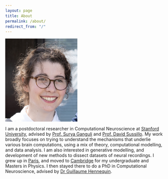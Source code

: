 ```yaml
---
layout: page
title: About
permalink: /about/
redirect_from: "/"
---
```


<img align="center" src="assets/marine_pic.jpg" width="230">



I am a postdoctoral researcher in Computational Neuroscience at [Stanford University](https://www.stanford.edu), advised by [Prof. Surya Ganguli](https://ganguli-gang.stanford.edu/surya.html) and [Prof. David Sussillo](https://scholar.google.com/citations?user=ebBgMSkAAAAJ&hl=fr). My work broadly focuses on trying to understand the mechanisms that underlie various brain computations, using a mix of theory, computational modelling, and data analysis. I am also interested in generative modelling, and development of new methods to dissect datasets of neural recordings.
I grew up in [Paris](https://fr.wikipedia.org/wiki/Paris), and moved to [Cambridge](https://en.wikipedia.org/wiki/Cambridge) for my undergraduate and Masters in Physics. I then stayed there to do a PhD in Computational Neuroscience, advised by [Dr Guillaume Hennequin](https://cbl.eng.cam.ac.uk/hennequin/). 
<!-- Outside of research I enjoy water sports, cooking, and discovering new places and foods with friends and family! -->
<!-- research fellow in Molecular Modelling and Probabilistic Machine Learning at the [University of Cambridge](https://www.cbl-cambridge.org/people/ja666). My interests span generative models applied to molecular modelling, probabilistic modelling, approximate inference and information theory. My PhD research focused on scalable probabilistic reasoning with neural network models. I graduated from the University of Zaragoza in 2018 with an honorary distinction ("premio extraordinario") in Telecommunications Engineering (EE/CS). I was awarded an MPhil in Machine Learning with distinction by the University of Cambridge in 2019. I also do freelance engineering consulting and am a co-founder of [arisetech.es](http://arisetech.es). Bellow are links to some of my recent work, where <sup>\*</sup> denotes equal contribution. -->